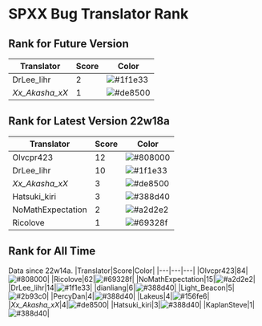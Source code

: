 # SPXX Bug Translator Rank
## Rank for Future Version
|Translator|Score|Color|
|---|---|---|
|DrLee_lihr|2|![#1f1e33](https://via.placeholder.com/15/1f1e33/000000?text=+)|
|_Xx_Akasha_xX_|1|![#de8500](https://via.placeholder.com/15/de8500/000000?text=+)|
## Rank for Latest Version 22w18a
|Translator|Score|Color|
|---|---|---|
|Olvcpr423|12|![#808000](https://via.placeholder.com/15/808000/000000?text=+)|
|DrLee_lihr|10|![#1f1e33](https://via.placeholder.com/15/1f1e33/000000?text=+)|
|_Xx_Akasha_xX_|3|![#de8500](https://via.placeholder.com/15/de8500/000000?text=+)|
|Hatsuki_kiri|3|![#388d40](https://via.placeholder.com/15/388d40/000000?text=+)|
|NoMathExpectation|2|![#a2d2e2](https://via.placeholder.com/15/a2d2e2/000000?text=+)|
|Ricolove|1|![#69328f](https://via.placeholder.com/15/69328f/000000?text=+)|
## Rank for All Time
Data since 22w14a.
|Translator|Score|Color|
|---|---|---|
|Olvcpr423|84|![#808000](https://via.placeholder.com/15/808000/000000?text=+)|
|Ricolove|62|![#69328f](https://via.placeholder.com/15/69328f/000000?text=+)|
|NoMathExpectation|15|![#a2d2e2](https://via.placeholder.com/15/a2d2e2/000000?text=+)|
|DrLee_lihr|14|![#1f1e33](https://via.placeholder.com/15/1f1e33/000000?text=+)|
|dianliang|6|![#388d40](https://via.placeholder.com/15/388d40/000000?text=+)|
|Light_Beacon|5|![#2b93c0](https://via.placeholder.com/15/2b93c0/000000?text=+)|
|PercyDan|4|![#388d40](https://via.placeholder.com/15/388d40/000000?text=+)|
|Lakeus|4|![#156fe6](https://via.placeholder.com/15/156fe6/000000?text=+)|
|_Xx_Akasha_xX_|4|![#de8500](https://via.placeholder.com/15/de8500/000000?text=+)|
|Hatsuki_kiri|3|![#388d40](https://via.placeholder.com/15/388d40/000000?text=+)|
|KaplanSteve|1|![#388d40](https://via.placeholder.com/15/388d40/000000?text=+)|
